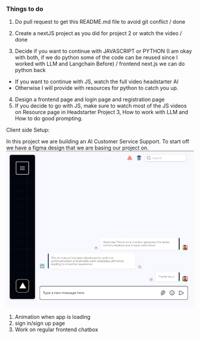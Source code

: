 ### Things to do 
1. Do pull request to get this README.md file to avoid git conflict / done

2. Create a nextJS project as you did for project 2 or watch the video / done
3. Decide if you want to continue with JAVASCRIPT or PYTHON (I am okay with both, if we do python some of the code can be reused since I worked with LLM and Langchain Before) 
/ frontend next.js we can do python back

- If you want to continue with JS, watch the full video headstarter AI
- Otherwise I will provide with resources for python to catch you up.
4. Design a frontend page and login page and registration page
5. If you decide to go with JS, make sure to watch most of the JS videos on Resource page in Headstarter Project 3, How to work with LLM and How to do good prompting.

Client side Setup:

In this project we are building an AI Customer Service Support. 
To start off we have a figma design that we are basing our project on. 
![mockup](github_mockup/chatbox.png)

1. Animation when app is loading
2. sign in/sign up page
3. Work on regular frontend chatbox
